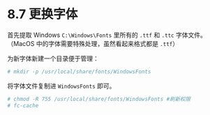 # 8.7 更换字体

首先提取 Windows `C:\Windows\Fonts` 里所有的 `.ttf` 和 `.ttc` 字体文件。（MacOS 中的字体需要特殊处理，虽然看起来格式都是 `.ttf`）

为新字体新建一个目录便于管理：

```sh
# mkdir -p /usr/local/share/fonts/WindowsFonts
```

将字体文件复制进 `WindowsFonts` 即可。

```sh
# chmod -R 755 /usr/local/share/fonts/WindowsFonts #刷新权限
# fc-cache
```
